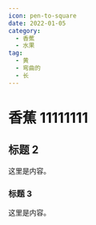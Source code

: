 ```yaml
---
icon: pen-to-square
date: 2022-01-05
category:
  - 香蕉
  - 水果
tag:
  - 黄
  - 弯曲的
  - 长
---
```


# 香蕉 11111111

## 标题 2

这里是内容。

### 标题 3

这里是内容。
